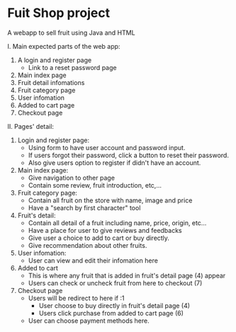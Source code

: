 # Fuit Shop project
A webapp to sell fruit using Java and HTML

I. Main expected parts of the web app:
  1. A login and register page
      - Link to a reset password page
  2. Main index page
  3. Fruit detail infomations
  4. Fruit category page
  5. User infomation
  6. Added to cart page
  7. Checkout page


II. Pages' detail:
  1. Login and register page:
      - Using form to have user account and password input.
      - If users forgot their password, click a button to reset their password.
      - Also give users option to register if didn't have an account.
  2. Main index page:
      - Give navigation to other page
      - Contain some review, fruit introduction, etc,...
  3. Fruit category page:
      - Contain all fruit on the store with name, image and price
      - Have a "search by first character" tool
  4. Fruit's detail:
      - Contain all detail of a fruit including name, price, origin, etc...
      - Have a place for user to give reviews and feedbacks
      - Give user a choice to add to cart or buy directly.
      - Give recommendation about other fruits.
  5. User infomation:
      - User can view and edit their infomation here
  6. Added to cart
      - This is where any fruit that is added in fruit's detail page (4) appear
      - Users can check or uncheck fruit from here to checkout (7)
  7. Checkout page
      - Users will be redirect to here if :1
          + User choose to buy directly in fruit's detail page (4)
          + Users click purchase from added to cart page (6)
      - User can choose payment methods here.
